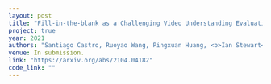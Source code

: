 ```yaml
---
layout: post
title: "Fill-in-the-blank as a Challenging Video Understanding Evaluation Framework"
project: true
year: 2021
authors: "Santiago Castro, Ruoyao Wang, Pingxuan Huang, <b>Ian Stewart</b>, Nan Liu, Jonathan Stroud, Rada Mihalcea" 
venue: In submission.
link: "https://arxiv.org/abs/2104.04182"
code_link: ""
---
```

